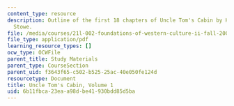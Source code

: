 ```yaml
---
content_type: resource
description: Outline of the first 18 chapters of Uncle Tom's Cabin by Harriet Beecher
  Stowe.
file: /media/courses/21l-002-foundations-of-western-culture-ii-fall-2002/6b11fbca23eaa98dbe41930bdd85d5ba_outline1.pdf
file_type: application/pdf
learning_resource_types: []
ocw_type: OCWFile
parent_title: Study Materials
parent_type: CourseSection
parent_uid: f3643f65-c502-b525-25ac-40e050fe124d
resourcetype: Document
title: Uncle Tom's Cabin, Volume 1
uid: 6b11fbca-23ea-a98d-be41-930bdd85d5ba
---
```

